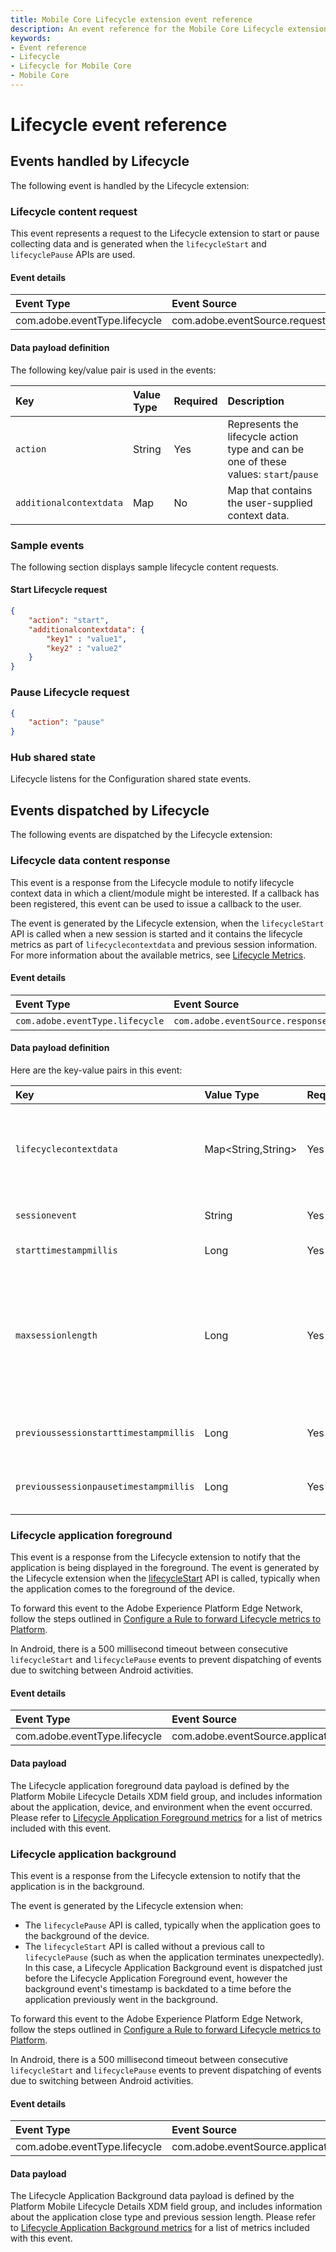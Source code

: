 ```yaml
---
title: Mobile Core Lifecycle extension event reference
description: An event reference for the Mobile Core Lifecycle extension.
keywords:
- Event reference
- Lifecycle
- Lifecycle for Mobile Core
- Mobile Core
---
```


# Lifecycle event reference

## Events handled by Lifecycle

The following event is handled by the Lifecycle extension:

### Lifecycle content request

This event represents a request to the Lifecycle extension to start or pause collecting data and is generated when the `lifecycleStart` and `lifecyclePause` APIs are used.

#### Event details

| Event Type | Event Source | Paired | Direction |
| :--- | :--- | :--- | :--- |
| com.adobe.eventType.lifecycle | com.adobe.eventSource.requestContent | No | N/A |

#### Data payload definition

The following key/value pair is used in the events:

| **Key** | **Value Type** | **Required** | **Description** |
| :--- | :--- | :--- | :--- |
| `action` | String | Yes | Represents the lifecycle action type and can be one of these values: `start`/`pause` |
| `additionalcontextdata` | Map | No | Map that contains the user-supplied context data. |

### Sample events 

The following section displays sample lifecycle content requests.

#### Start Lifecycle request 

```json
{    
    "action": "start",    
    "additionalcontextdata": {        
        "key1" : "value1",        
        "key2" : "value2"    
    }
}
```

### Pause Lifecycle request

```json
{    
    "action": "pause"
}
```

### Hub shared state

Lifecycle listens for the Configuration shared state events.

## Events dispatched by Lifecycle

The following events are dispatched by the Lifecycle extension:

### Lifecycle data content response

This event is a response from the Lifecycle module to notify lifecycle context data in which a client/module might be interested. If a callback has been registered, this event can be used to issue a callback to the user.

The event is generated by the Lifecycle extension, when the `lifecycleStart` API is called when a new session is started and it contains the lifecycle metrics as part of `lifecyclecontextdata` and previous session information. For more information about the available metrics, see [Lifecycle Metrics](./metrics.md)​.

#### Event details

| Event Type | Event Source | Paired | Direction |
| :--- | :--- | :--- | :--- |
| `com.adobe.eventType.lifecycle` | `com.adobe.eventSource.responseContent` | No | N/A |

#### Data payload definition

Here are the key-value pairs in this event:

| **Key** | **Value Type** | **Required** | **Description** |
| :--- | :--- | :--- | :--- |
| `lifecyclecontextdata` | Map&lt;String,String&gt; | Yes | The value is a map of the key-value pairs that are generated by Lifecycle. This data can be consumed by other modules that operate on the data. |
| `sessionevent` | String | Yes | The type of event which triggered a `start` response. |
| `starttimestampmillis` | Long | Yes | The start timestamp of the new session. |
| `maxsessionlength` | Long | Yes | Maximum time in milliseconds before a session times out. The value is currently set to 7 days. This key is different from the configuration parameter, `lifecycle.sessionTimeout`, which specifies the timeout for a **paused** session. |
| `previoussessionstarttimestampmillis` | Long | Yes | The previous session's start timestamp. If there was no previous session, the value could be `0L` . |
| `previoussessionpausetimestampmillis` | Long | Yes | The previous session's pause timestamp. If there was no previous session, the value could be `0L` . |

### Lifecycle application foreground

This event is a response from the Lifecycle extension to notify that the application is being displayed in the foreground. The event is generated by the Lifecycle extension when the [lifecycleStart](./api-reference.md#lifecyclestart) API is called, typically when the application comes to the foreground of the device.

<InlineAlert variant="info" slots="text"/> 

To forward this event to the Adobe Experience Platform Edge Network, follow the steps outlined in [Configure a Rule to forward Lifecycle metrics to Platform](../../lifecycle-for-edge-network/index.md#configure-a-rule-to-forward-lifecycle-metrics-to-platform).

<InlineAlert variant="info" slots="text"/> 

In Android, there is a 500 millisecond timeout between consecutive `lifecycleStart` and `lifecyclePause` events to prevent dispatching of events due to switching between Android activities.

#### Event details

| Event Type | Event Source |
| :--- | :--- |
| com.adobe.eventType.lifecycle | com.adobe.eventSource.applicationLaunch |

#### Data payload

The Lifecycle application foreground data payload is defined by the Platform Mobile Lifecycle Details XDM field group, and includes information about the application, device, and environment when the event occurred. Please refer to [Lifecycle Application Foreground metrics](../../lifecycle-for-edge-network/metrics.md#lifecycle-application-foreground-metrics) for a list of metrics included with this event.

### Lifecycle application background

This event is a response from the Lifecycle extension to notify that the application is in the background.

The event is generated by the Lifecycle extension when:

- The `lifecyclePause` API is called, typically when the application goes to the background of the device.
- The `lifecycleStart` API is called without a previous call to `lifecyclePause` (such as when the application terminates unexpectedly). In this case, a Lifecycle Application Background event is dispatched just before the Lifecycle Application Foreground event, however the background event's timestamp is backdated to a time before the application previously went in the background.

<InlineAlert variant="info" slots="text"/> 

To forward this event to the Adobe Experience Platform Edge Network, follow the steps outlined in [Configure a Rule to forward Lifecycle metrics to Platform](../../lifecycle-for-edge-network/index.md#configure-a-rule-to-forward-lifecycle-metrics-to-platform).

<InlineAlert variant="info" slots="text"/> 

In Android, there is a 500 millisecond timeout between consecutive `lifecycleStart` and `lifecyclePause` events to prevent dispatching of events due to switching between Android activities.

#### Event details

| Event Type | Event Source |
| :--- | :--- |
| com.adobe.eventType.lifecycle | com.adobe.eventSource.applicationClose |

#### Data payload

The Lifecycle Application Background data payload is defined by the Platform Mobile Lifecycle Details XDM field group, and includes information about the application close type and previous session length. Please refer to [Lifecycle Application Background metrics](../../lifecycle-for-edge-network/metrics.md#lifecycle-application-background-metrics) for a list of metrics included with this event.

